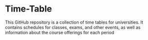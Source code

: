 # Time-Table
This GitHub repository is a collection of time tables for universities. It contains schedules for classes, exams, and other events, as well as information about the course offerings for each period
